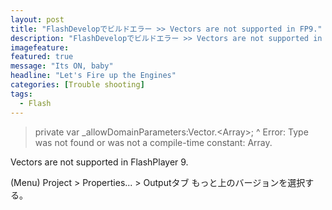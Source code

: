 ```yaml
---
layout: post
title: "FlashDevelopでビルドエラー >> Vectors are not supported in FP9."
description: "FlashDevelopでビルドエラー >> Vectors are not supported in FP9."
imagefeature:
featured: true
message: "Its ON, baby"
headline: "Let's Fire up the Engines"
categories: [Trouble shooting]
tags:
  - Flash
---
```


<blockquote>
private var _allowDomainParameters:Vector.&lt;Array&gt;;
^
Error: Type was not found or was not a compile-time constant: Array.
</blockquote>


Vectors are not supported in FlashPlayer 9.

(Menu) Project > Properties... > Outputタブ
もっと上のバージョンを選択する。
